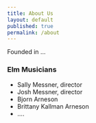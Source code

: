 ```yaml
---
title: About Us
layout: default
published: true
permalink: /about
---
```


Founded in ...

### Elm Musicians

- Sally Messner, director
- Josh Messner, director
- Bjorn Arneson
- Brittany Kallman Arneson
- ....
